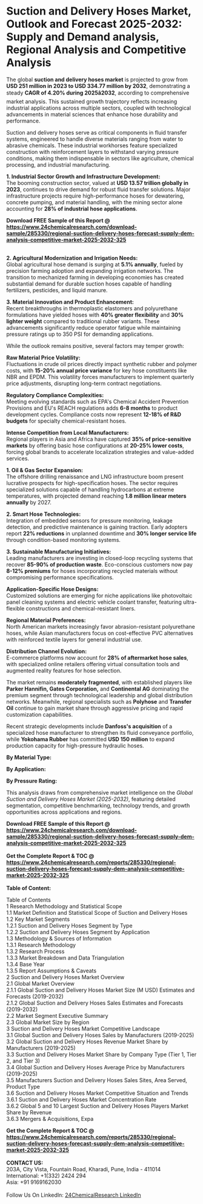 <h1>Suction and Delivery Hoses Market, Outlook and Forecast 2025-2032: Supply and Demand analysis, Regional Analysis and Competitive Analysis</h1><p>The global <strong>suction and delivery hoses market</strong> is projected to grow from <strong>USD 251 million in 2023 to USD 334.77 million by 2032</strong>, demonstrating a steady <strong>CAGR of 4.20% during 2025â2032</strong>, according to comprehensive market analysis. This sustained growth trajectory reflects increasing industrial applications across multiple sectors, coupled with technological advancements in material sciences that enhance hose durability and performance.</p><p>Suction and delivery hoses serve as critical components in fluid transfer systems, engineered to handle diverse materials ranging from water to abrasive chemicals. These industrial workhorses feature specialized construction with reinforcement layers to withstand varying pressure conditions, making them indispensable in sectors like agriculture, chemical processing, and industrial manufacturing.</p><p><strong>1. Industrial Sector Growth and Infrastructure Development:</strong><br>
The booming construction sector, valued at <strong>USD 13.57 trillion globally in 2023</strong>, continues to drive demand for robust fluid transfer solutions. Major infrastructure projects require high-performance hoses for dewatering, concrete pumping, and material handling, with the mining sector alone accounting for <strong>28% of industrial hose applications</strong>.</p><div><b>Download FREE Sample of this Report @ 
            <a href="https://www.24chemicalresearch.com/download-sample/285330/regional-suction-delivery-hoses-forecast-supply-dem-analysis-competitive-market-2025-2032-325">
            https://www.24chemicalresearch.com/download-sample/285330/regional-suction-delivery-hoses-forecast-supply-dem-analysis-competitive-market-2025-2032-325</a></b></div><br><p><strong>2. Agricultural Modernization and Irrigation Needs:</strong><br>
Global agricultural hose demand is surging at <strong>5.1% annually</strong>, fueled by precision farming adoption and expanding irrigation networks. The transition to mechanized farming in developing economies has created substantial demand for durable suction hoses capable of handling fertilizers, pesticides, and liquid manure.</p><p><strong>3. Material Innovation and Product Enhancement:</strong><br>
Recent breakthroughs in thermoplastic elastomers and polyurethane formulations have yielded hoses with <strong>40% greater flexibility</strong> and <strong>30% lighter weight</strong> compared to traditional rubber variants. These advancements significantly reduce operator fatigue while maintaining pressure ratings up to 350 PSI for demanding applications.</p><p>While the outlook remains positive, several factors may temper growth:</p><p><strong>Raw Material Price Volatility:</strong><br>
	Fluctuations in crude oil prices directly impact synthetic rubber and polymer costs, with <strong>15-20% annual price variance</strong> for key hose constituents like NBR and EPDM. This volatility forces manufacturers to implement quarterly price adjustments, disrupting long-term contract negotiations.</p><p><strong>Regulatory Compliance Complexities:</strong><br>
	Meeting evolving standards such as EPA's Chemical Accident Prevention Provisions and EU's REACH regulations adds <strong>6-8 months</strong> to product development cycles. Compliance costs now represent <strong>12-18% of R&amp;D budgets</strong> for specialty chemical-resistant hoses.</p><p><strong>Intense Competition from Local Manufacturers:</strong><br>
	Regional players in Asia and Africa have captured <strong>35% of price-sensitive markets</strong> by offering basic hose configurations at <strong>20-25% lower costs</strong>, forcing global brands to accelerate localization strategies and value-added services.</p><p><strong>1. Oil &amp; Gas Sector Expansion:</strong><br>
The offshore drilling renaissance and LNG infrastructure boom present lucrative prospects for high-specification hoses. The sector requires specialized solutions capable of handling hydrocarbons at extreme temperatures, with projected demand reaching <strong>1.8 million linear meters annually</strong> by 2027.</p><p><strong>2. Smart Hose Technologies:</strong><br>
Integration of embedded sensors for pressure monitoring, leakage detection, and predictive maintenance is gaining traction. Early adopters report <strong>22% reductions</strong> in unplanned downtime and <strong>30% longer service life</strong> through condition-based monitoring systems.</p><p><strong>3. Sustainable Manufacturing Initiatives:</strong><br>
Leading manufacturers are investing in closed-loop recycling systems that recover <strong>85-90% of production waste</strong>. Eco-conscious customers now pay <strong>8-12% premiums</strong> for hoses incorporating recycled materials without compromising performance specifications.</p><p><strong>Application-Specific Hose Designs:</strong><br>
	Customized solutions are emerging for niche applications like photovoltaic panel cleaning systems and electric vehicle coolant transfer, featuring ultra-flexible constructions and chemical-resistant liners.</p><p><strong>Regional Material Preferences:</strong><br>
	North American markets increasingly favor abrasion-resistant polyurethane hoses, while Asian manufacturers focus on cost-effective PVC alternatives with reinforced textile layers for general industrial use.</p><p><strong>Distribution Channel Evolution:</strong><br>
	E-commerce platforms now account for <strong>28% of aftermarket hose sales</strong>, with specialized online retailers offering virtual consultation tools and augmented reality features for hose selection.</p><p>The market remains <strong>moderately fragmented</strong>, with established players like <strong>Parker Hannifin, Gates Corporation,</strong> and <strong>Continental AG</strong> dominating the premium segment through technological leadership and global distribution networks. Meanwhile, regional specialists such as <strong>Polyhose</strong> and <strong>Transfer Oil</strong> continue to gain market share through aggressive pricing and rapid customization capabilities.</p><p>Recent strategic developments include <strong>Danfoss's acquisition</strong> of a specialized hose manufacturer to strengthen its fluid conveyance portfolio, while <strong>Yokohama Rubber</strong> has committed <strong>USD 150 million</strong> to expand production capacity for high-pressure hydraulic hoses.</p><p><strong>By Material Type:</strong></p><p><strong>By Application:</strong></p><p><strong>By Pressure Rating:</strong></p><p>This analysis draws from comprehensive market intelligence on the <em>Global Suction and Delivery Hoses Market (2025-2032)</em>, featuring detailed segmentation, competitive benchmarking, technology trends, and growth opportunities across applications and regions.</p><div><b>Download FREE Sample of this Report @ 
            <a href="https://www.24chemicalresearch.com/download-sample/285330/regional-suction-delivery-hoses-forecast-supply-dem-analysis-competitive-market-2025-2032-325">
            https://www.24chemicalresearch.com/download-sample/285330/regional-suction-delivery-hoses-forecast-supply-dem-analysis-competitive-market-2025-2032-325</a></b></div><br><div><b>Get the Complete Report & TOC @ 
            <a href="https://www.24chemicalresearch.com/reports/285330/regional-suction-delivery-hoses-forecast-supply-dem-analysis-competitive-market-2025-2032-325">
            https://www.24chemicalresearch.com/reports/285330/regional-suction-delivery-hoses-forecast-supply-dem-analysis-competitive-market-2025-2032-325</a></b></div><br>
            <b>Table of Content:</b><p>Table of Contents<br />
1 Research Methodology and Statistical Scope<br />
1.1 Market Definition and Statistical Scope of Suction and Delivery Hoses<br />
1.2 Key Market Segments<br />
1.2.1 Suction and Delivery Hoses Segment by Type<br />
1.2.2 Suction and Delivery Hoses Segment by Application<br />
1.3 Methodology & Sources of Information<br />
1.3.1 Research Methodology<br />
1.3.2 Research Process<br />
1.3.3 Market Breakdown and Data Triangulation<br />
1.3.4 Base Year<br />
1.3.5 Report Assumptions & Caveats<br />
2 Suction and Delivery Hoses Market Overview<br />
2.1 Global Market Overview<br />
2.1.1 Global Suction and Delivery Hoses Market Size (M USD) Estimates and Forecasts (2019-2032)<br />
2.1.2 Global Suction and Delivery Hoses Sales Estimates and Forecasts (2019-2032)<br />
2.2 Market Segment Executive Summary<br />
2.3 Global Market Size by Region<br />
3 Suction and Delivery Hoses Market Competitive Landscape<br />
3.1 Global Suction and Delivery Hoses Sales by Manufacturers (2019-2025)<br />
3.2 Global Suction and Delivery Hoses Revenue Market Share by Manufacturers (2019-2025)<br />
3.3 Suction and Delivery Hoses Market Share by Company Type (Tier 1, Tier 2, and Tier 3)<br />
3.4 Global Suction and Delivery Hoses Average Price by Manufacturers (2019-2025)<br />
3.5 Manufacturers Suction and Delivery Hoses Sales Sites, Area Served, Product Type<br />
3.6 Suction and Delivery Hoses Market Competitive Situation and Trends<br />
3.6.1 Suction and Delivery Hoses Market Concentration Rate<br />
3.6.2 Global 5 and 10 Largest Suction and Delivery Hoses Players Market Share by Revenue<br />
3.6.3 Mergers & Acquisitions, Expa</p><div><b>Get the Complete Report & TOC @ 
            <a href="https://www.24chemicalresearch.com/reports/285330/regional-suction-delivery-hoses-forecast-supply-dem-analysis-competitive-market-2025-2032-325">
            https://www.24chemicalresearch.com/reports/285330/regional-suction-delivery-hoses-forecast-supply-dem-analysis-competitive-market-2025-2032-325</a></b></div><br><b>CONTACT US:</b><br>
            203A, City Vista, Fountain Road, Kharadi, Pune, India - 411014<br>
            International: +1(332) 2424 294<br>
            Asia: +91 9169162030 <br><br>
            Follow Us On LinkedIn: <a href="https://www.linkedin.com/company/24chemicalresearch/">24ChemicalResearch LinkedIn</a>